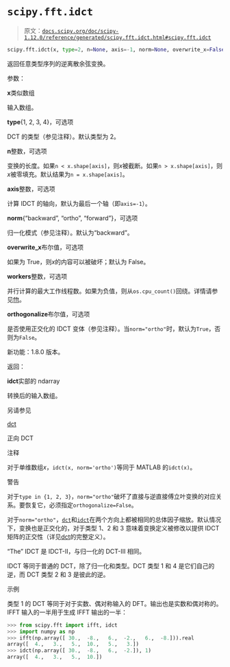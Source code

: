 # `scipy.fft.idct`

> 原文：[`docs.scipy.org/doc/scipy-1.12.0/reference/generated/scipy.fft.idct.html#scipy.fft.idct`](https://docs.scipy.org/doc/scipy-1.12.0/reference/generated/scipy.fft.idct.html#scipy.fft.idct)

```py
scipy.fft.idct(x, type=2, n=None, axis=-1, norm=None, overwrite_x=False, workers=None, orthogonalize=None)
```

返回任意类型序列的逆离散余弦变换。

参数：

**x**类似数组

输入数组。

**type**{1, 2, 3, 4}，可选项

DCT 的类型（参见注释）。默认类型为 2。

**n**整数，可选项

变换的长度。如果`n < x.shape[axis]`，则*x*被截断。如果`n > x.shape[axis]`，则*x*被零填充。默认结果为`n = x.shape[axis]`。

**axis**整数，可选项

计算 IDCT 的轴向，默认为最后一个轴（即`axis=-1`）。

**norm**{“backward”, “ortho”, “forward”}，可选项

归一化模式（参见注释）。默认为“backward”。

**overwrite_x**布尔值，可选项

如果为 True，则*x*的内容可以被破坏；默认为 False。

**workers**整数，可选项

并行计算的最大工作线程数。如果为负值，则从`os.cpu_count()`回绕。详情请参见[fft](https://docs.scipy.org/doc/scipy-1.12.0/reference/generated/scipy.fft.fft.html#scipy.fft.fft "scipy.fft.fft")。

**orthogonalize**布尔值，可选项

是否使用正交化的 IDCT 变体（参见注释）。当`norm="ortho"`时，默认为`True`，否则为`False`。

新功能：1.8.0 版本。

返回：

**idct**实部的 ndarray

转换后的输入数组。

另请参见

[dct](https://docs.scipy.org/doc/scipy-1.12.0/reference/generated/scipy.fft.dct.html#scipy.fft.dct "scipy.fft.dct")

正向 DCT

注释

对于单维数组*x*，`idct(x, norm='ortho')`等同于 MATLAB 的`idct(x)`。

警告

对于`type in {1, 2, 3}`，`norm="ortho"`破坏了直接与逆直接傅立叶变换的对应关系。要恢复它，必须指定`orthogonalize=False`。

对于`norm="ortho"`，[`dct`](https://docs.scipy.org/doc/scipy-1.12.0/reference/generated/scipy.fft.dct.html#scipy.fft.dct "scipy.fft.dct")和[`idct`](https://docs.scipy.org/doc/scipy-1.12.0/reference/generated/scipy.fft.idct.html#scipy.fft.idct "scipy.fft.idct")在两个方向上都被相同的总体因子缩放。默认情况下，变换也是正交化的，对于类型 1、2 和 3 意味着变换定义被修改以提供 IDCT 矩阵的正交性（详见[dct](https://docs.scipy.org/doc/scipy-1.12.0/reference/generated/scipy.fft.dct.html#scipy.fft.dct "scipy.fft.dct")的完整定义）。

“The” IDCT 是 IDCT-II，与归一化的 DCT-III 相同。

IDCT 等同于普通的 DCT，除了归一化和类型。DCT 类型 1 和 4 是它们自己的逆，而 DCT 类型 2 和 3 是彼此的逆。

示例

类型 1 的 DCT 等同于对于实数、偶对称输入的 DFT。输出也是实数和偶对称的。IFFT 输入的一半用于生成 IFFT 输出的一半：

```py
>>> from scipy.fft import ifft, idct
>>> import numpy as np
>>> ifft(np.array([ 30.,  -8.,   6.,  -2.,   6.,  -8.])).real
array([  4.,   3.,   5.,  10.,   5.,   3.])
>>> idct(np.array([ 30.,  -8.,   6.,  -2.]), 1)
array([  4.,   3.,   5.,  10.]) 
```
